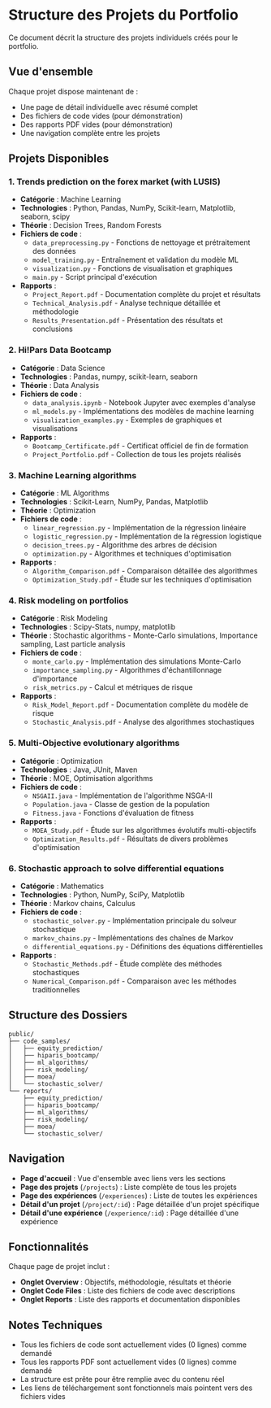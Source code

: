 # Structure des Projets du Portfolio

Ce document décrit la structure des projets individuels créés pour le portfolio.

## Vue d'ensemble

Chaque projet dispose maintenant de :
- Une page de détail individuelle avec résumé complet
- Des fichiers de code vides (pour démonstration)
- Des rapports PDF vides (pour démonstration)
- Une navigation complète entre les projets

## Projets Disponibles

### 1. Trends prediction on the forex market (with LUSIS)
- **Catégorie** : Machine Learning
- **Technologies** : Python, Pandas, NumPy, Scikit-learn, Matplotlib, seaborn, scipy
- **Théorie** : Decision Trees, Random Forests
- **Fichiers de code** :
  - `data_preprocessing.py` - Fonctions de nettoyage et prétraitement des données
  - `model_training.py` - Entraînement et validation du modèle ML
  - `visualization.py` - Fonctions de visualisation et graphiques
  - `main.py` - Script principal d'exécution
- **Rapports** :
  - `Project_Report.pdf` - Documentation complète du projet et résultats
  - `Technical_Analysis.pdf` - Analyse technique détaillée et méthodologie
  - `Results_Presentation.pdf` - Présentation des résultats et conclusions

### 2. Hi!Pars Data Bootcamp
- **Catégorie** : Data Science
- **Technologies** : Pandas, numpy, scikit-learn, seaborn
- **Théorie** : Data Analysis
- **Fichiers de code** :
  - `data_analysis.ipynb` - Notebook Jupyter avec exemples d'analyse
  - `ml_models.py` - Implémentations des modèles de machine learning
  - `visualization_examples.py` - Exemples de graphiques et visualisations
- **Rapports** :
  - `Bootcamp_Certificate.pdf` - Certificat officiel de fin de formation
  - `Project_Portfolio.pdf` - Collection de tous les projets réalisés

### 3. Machine Learning algorithms
- **Catégorie** : ML Algorithms
- **Technologies** : Scikit-Learn, NumPy, Pandas, Matplotlib
- **Théorie** : Optimization
- **Fichiers de code** :
  - `linear_regression.py` - Implémentation de la régression linéaire
  - `logistic_regression.py` - Implémentation de la régression logistique
  - `decision_trees.py` - Algorithme des arbres de décision
  - `optimization.py` - Algorithmes et techniques d'optimisation
- **Rapports** :
  - `Algorithm_Comparison.pdf` - Comparaison détaillée des algorithmes
  - `Optimization_Study.pdf` - Étude sur les techniques d'optimisation

### 4. Risk modeling on portfolios
- **Catégorie** : Risk Modeling
- **Technologies** : Scipy-Stats, numpy, matplotlib
- **Théorie** : Stochastic algorithms - Monte-Carlo simulations, Importance sampling, Last particle analysis
- **Fichiers de code** :
  - `monte_carlo.py` - Implémentation des simulations Monte-Carlo
  - `importance_sampling.py` - Algorithmes d'échantillonnage d'importance
  - `risk_metrics.py` - Calcul et métriques de risque
- **Rapports** :
  - `Risk_Model_Report.pdf` - Documentation complète du modèle de risque
  - `Stochastic_Analysis.pdf` - Analyse des algorithmes stochastiques

### 5. Multi-Objective evolutionary algorithms
- **Catégorie** : Optimization
- **Technologies** : Java, JUnit, Maven
- **Théorie** : MOE, Optimisation algorithms
- **Fichiers de code** :
  - `NSGAII.java` - Implémentation de l'algorithme NSGA-II
  - `Population.java` - Classe de gestion de la population
  - `Fitness.java` - Fonctions d'évaluation de fitness
- **Rapports** :
  - `MOEA_Study.pdf` - Étude sur les algorithmes évolutifs multi-objectifs
  - `Optimization_Results.pdf` - Résultats de divers problèmes d'optimisation

### 6. Stochastic approach to solve differential equations
- **Catégorie** : Mathematics
- **Technologies** : Python, NumPy, SciPy, Matplotlib
- **Théorie** : Markov chains, Calculus
- **Fichiers de code** :
  - `stochastic_solver.py` - Implémentation principale du solveur stochastique
  - `markov_chains.py` - Implémentations des chaînes de Markov
  - `differential_equations.py` - Définitions des équations différentielles
- **Rapports** :
  - `Stochastic_Methods.pdf` - Étude complète des méthodes stochastiques
  - `Numerical_Comparison.pdf` - Comparaison avec les méthodes traditionnelles

## Structure des Dossiers

```
public/
├── code_samples/
│   ├── equity_prediction/
│   ├── hiparis_bootcamp/
│   ├── ml_algorithms/
│   ├── risk_modeling/
│   ├── moea/
│   └── stochastic_solver/
└── reports/
    ├── equity_prediction/
    ├── hiparis_bootcamp/
    ├── ml_algorithms/
    ├── risk_modeling/
    ├── moea/
    └── stochastic_solver/
```

## Navigation

- **Page d'accueil** : Vue d'ensemble avec liens vers les sections
- **Page des projets** (`/projects`) : Liste complète de tous les projets
- **Page des expériences** (`/experiences`) : Liste de toutes les expériences
- **Détail d'un projet** (`/project/:id`) : Page détaillée d'un projet spécifique
- **Détail d'une expérience** (`/experience/:id`) : Page détaillée d'une expérience

## Fonctionnalités

Chaque page de projet inclut :
- **Onglet Overview** : Objectifs, méthodologie, résultats et théorie
- **Onglet Code Files** : Liste des fichiers de code avec descriptions
- **Onglet Reports** : Liste des rapports et documentation disponibles

## Notes Techniques

- Tous les fichiers de code sont actuellement vides (0 lignes) comme demandé
- Tous les rapports PDF sont actuellement vides (0 lignes) comme demandé
- La structure est prête pour être remplie avec du contenu réel
- Les liens de téléchargement sont fonctionnels mais pointent vers des fichiers vides

